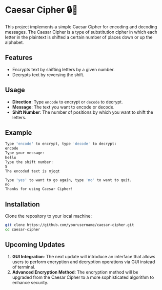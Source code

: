 # Caesar Cipher :lock::key:

This project implements a simple Caesar Cipher for encoding and decoding messages. The Caesar Cipher is a type of substitution cipher in which each letter in the plaintext is shifted a certain number of places down or up the alphabet.

## Features

- Encrypts text by shifting letters by a given number.
- Decrypts text by reversing the shift.

## Usage
- **Direction**: Type `encode` to encrypt or `decode` to decrypt.
- **Message**: The text you want to encode or decode.
- **Shift Number**: The number of positions by which you want to shift the letters.

## Example
```sh
Type 'encode' to encrypt, type 'decode' to decrypt:
encode
Type your message:
hello
Type the shift number:
5
The encoded text is mjqqt

Type 'yes' to want to go again, type 'no' to want to quit. 
no
Thanks for using Caesar Cipher!
```

## Installation

Clone the repository to your local machine:

```sh
git clone https://github.com/yourusername/caesar-cipher.git
cd caesar-cipher
```

## Upcoming Updates
1. **GUI Integration**: The next update will introduce an interface that allows users to perform encryption and decryption operations via GUI instead of terminal.
2. **Advanced Encryption Method**: The encryption method will be upgraded from the Caesar Cipher to a more sophisticated algorithm to enhance security.

##
